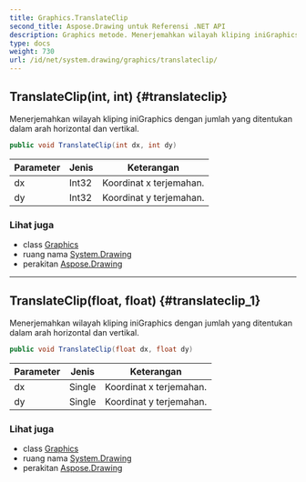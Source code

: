 ```yaml
---
title: Graphics.TranslateClip
second_title: Aspose.Drawing untuk Referensi .NET API
description: Graphics metode. Menerjemahkan wilayah kliping iniGraphics dengan jumlah yang ditentukan dalam arah horizontal dan vertikal.
type: docs
weight: 730
url: /id/net/system.drawing/graphics/translateclip/
---
```

## TranslateClip(int, int) {#translateclip}

Menerjemahkan wilayah kliping iniGraphics dengan jumlah yang ditentukan dalam arah horizontal dan vertikal.

```csharp
public void TranslateClip(int dx, int dy)
```

| Parameter | Jenis | Keterangan |
| --- | --- | --- |
| dx | Int32 | Koordinat x terjemahan. |
| dy | Int32 | Koordinat y terjemahan. |

### Lihat juga

* class [Graphics](../)
* ruang nama [System.Drawing](../../graphics/)
* perakitan [Aspose.Drawing](../../../)

---

## TranslateClip(float, float) {#translateclip_1}

Menerjemahkan wilayah kliping iniGraphics dengan jumlah yang ditentukan dalam arah horizontal dan vertikal.

```csharp
public void TranslateClip(float dx, float dy)
```

| Parameter | Jenis | Keterangan |
| --- | --- | --- |
| dx | Single | Koordinat x terjemahan. |
| dy | Single | Koordinat y terjemahan. |

### Lihat juga

* class [Graphics](../)
* ruang nama [System.Drawing](../../graphics/)
* perakitan [Aspose.Drawing](../../../)


